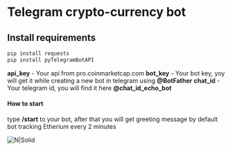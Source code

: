 # Telegram crypto-currency bot

## Install requirements 
```sh
pip install requests
pip install pyTelegramBotAPI
```


**api_key** - Your api from pro.coinmarketcap.com
**bot_key** - Your bot key, yoy will get it while creating a new bot in telegram using **@BotFather**
**chat_id** - Your telegram id, you will find it here **@chat_id_echo_bot**

#### How to start 
type **/start** to your bot, after that you will get greeting message
by default bot tracking Etherium every 2 minutes

![N|Solid](https://i.ibb.co/HdhBtyf/exmpl.png)
